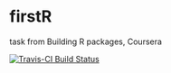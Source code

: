# firstR
task from Building R packages, Coursera

[![Travis-CI Build Status](https://travis-ci.org/.svg?branch=master)](https://travis-ci.org/)
